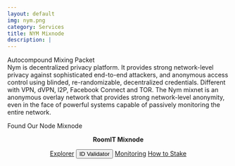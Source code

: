 ```yaml
---
layout: default
img: nym.png
category: Services
title: NYM Mixnode
description: |
---
```

<div class="col-8">
<span class="badge badge-primary">Autocompound </span>
<span class="badge badge-primary">Mixing Packet  </span>
</div>
Nym is decentralized privacy platform. It provides strong network-level privacy against sophisticated end-to-end attackers, and anonymous access control using blinded, re-randomizable, decentralized credentials. Different with VPN, dVPN, l2P, Facebook Connect and TOR. The Nym mixnet is an anonymous overlay network that provides strong network-level anonymity, even in the face of powerful systems capable of passively monitoring the entire network.



Found Our Node Mixnode

<center>
<b> RoomIT Mixnode </b> 
<br>

<a href="https://mixnet.explorers.guru/mixnode/AGaEw8kZuNAGZyQXYrtedaZcAYUE7aUzngeYGrBgHETo" class="btn btn-success" target="_blank">Explorer</a>
<input type="text" id="clip_one" value="AGaEw8kZuNAGZyQXYrtedaZcAYUE7aUzngeYGrBgHETo" hidden=true>
<button onclick="clip_one_func()"   id="demo-1" class="btn btn-warning">ID Validator</button>
<a href="/pdf/RoomIT_NYM-Grafana.pdf" class="btn btn-success">Monitoring</a> 
<a href="https://docs.roomit.xyz/mainnet/nym/nym-mixnode/how-to-stake-your-token"  class="btn btn-success"  target="_blank">How to Stake</a>

</center>
